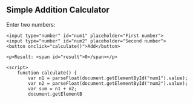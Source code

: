<!DOCTYPE html>
<html>
<head>
    <title>Simple Calculator</title>
</head>
<body>
    <h2>Simple Addition Calculator</h2>
    <p>Enter two numbers:</p>

    <input type="number" id="num1" placeholder="First number">
    <input type="number" id="num2" placeholder="Second number">
    <button onclick="calculate()">Add</button>

    <p>Result: <span id="result">0</span></p>

    <script>
        function calculate() {
            var n1 = parseFloat(document.getElementById("num1").value);
            var n2 = parseFloat(document.getElementById("num2").value);
            var sum = n1 + n2;
            document.getElementB
